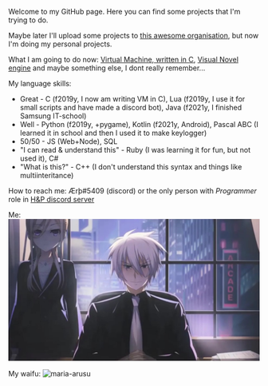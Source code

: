 Welcome to my GitHub page. Here you can find some projects that I'm trying to do. 

Maybe later I'll upload some projects to [this awesome organisation](https://github.com/HikkaAndProgrammer), but now I'm doing my personal projects. 

What I am going to do now: [Virtual Machine, written in C](https://github.com/AlmiriQ/LIVM), [Visual Novel engine]() and maybe something else, I dont really remember...

My language skills:
+ Great - C (f2019y, I now am writing VM in C), Lua (f2019y, I use it for small scripts and have made a discord bot), Java (f2021y, I finished Samsung IT-school)
+ Well - Python (f2019y, +pygame), Kotlin (f2021y, Android), Pascal ABC (I learned it in school and then I used it to make keylogger)
+ 50/50 - JS (Web+Node), SQL
+ "I can read & understand this" - Ruby (I was learning it for fun, but not used it), C#
+ "What is this?" - C++ (I don't understand this syntax and things like multiinteritance)

How to reach me: Ærþ#5409 (discord) or the only person with *Programmer* role in [H&P discord server](https://discord.gg/Gczp7G6u9W)

Me:
![almiriq](https://github.com/AlmiriQ/AlmiriQ/raw/main/gh.jpg)

My waifu:
![maria-arusu](https://github.com/AlmiriQ/Discord-Maria-Arusu/raw/main/System%CE%B1/data/MariaArusu.webp)
